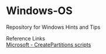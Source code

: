 # Windows-OS
Repository for Windows Hints and Tips

Reference Links</br>
[Microsoft - CreatePartitions scripts](https://learn.microsoft.com/en-us/windows-hardware/manufacture/desktop/oem-deployment-of-windows-desktop-editions-sample-scripts?view=windows-11&preserve-view=true#createpartitions-scripts)
